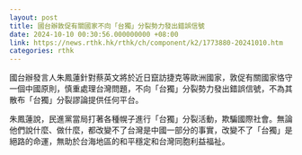 ```yaml
---
layout: post
title: 國台辦敦促有關國家不向「台獨」分裂勢力發出錯誤信號
date: 2024-10-10 00:30:56.000000000 +08:00
link: https://news.rthk.hk/rthk/ch/component/k2/1773880-20241010.htm
categories: rthk
---
```


國台辦發言人朱鳳蓮針對蔡英文將於近日竄訪捷克等歐洲國家，敦促有關國家恪守一個中國原則，慎重處理台灣問題，不向「台獨」分裂勢力發出錯誤信號，不為其散布「台獨」分裂謬論提供任何平台。

朱鳳蓮說，民進黨當局打著各種幌子進行「台獨」分裂活動，欺騙國際社會。無論他們說什麼、做什麼，都改變不了台灣是中國一部分的事實，改變不了「台獨」是絕路的命運，無助於台海地區的和平穩定和台灣同胞利益福祉。
